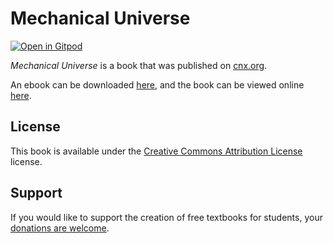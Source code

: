 # Mechanical Universe

[![Open in Gitpod](https://gitpod.io/button/open-in-gitpod.svg)](https://gitpod.io/from-referrer/)

_Mechanical Universe_ is a book that was published on [cnx.org](https://cnx.org/).

An ebook can be downloaded [here](https://github.com/cnx-user-books/cnxbook-mechanical-universe/releases/latest), and the book can be viewed online [here](https://github.com/cnx-user-books/cnxbook-mechanical-universe/releases/latest).

## License
This book is available under the [Creative Commons Attribution License](./LICENSE) license.

## Support
If you would like to support the creation of free textbooks for students, your [donations are welcome](https://riceconnect.rice.edu/donation/support-openstax-banner).
